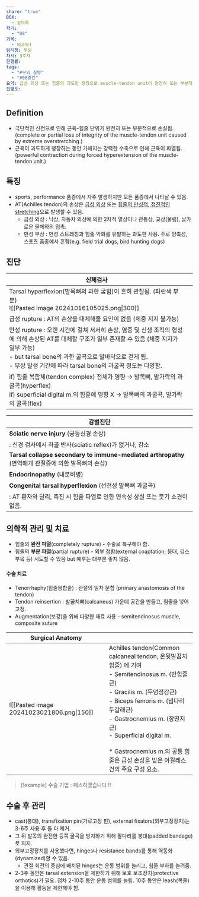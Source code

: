 ```yaml
---
share: "true"
BOX:
  - 강의록
학기:
  - "08"
과목:
  - 외과학1
팀티칭: 무외
차시: 3주차
진행률: 
tags:
  - "#무외_질병"
  - "#08중간"
요약: 급성 외상 또는 힘줄의 과도한 팽창으로 muscle-tendon unit이 완전히 또는 부분적으로 손실되고, 근육이 파열. Tenorrhaphy(힘줄봉합술) 또는 외부 접합으로 치료.
진행도: 
---
```

## Definition
- 극단적인 신전으로 인해 근육-힘줄 단위가 완전히 또는 부분적으로 손실됨.<br>(complete or partial loss of integrity of the muscle-tendon unit caused by extreme overstretching.)
- 근육이 과도하게 팽창하는 동안 가해지는 강력한 수축으로 인해 근육이 파열됨.<br>(powerful contraction during forced hyperextension of the muscle-tendon unit.)

## 특징
- sports, performance 품종에서 자주 발생하지만 모든 품종에서 나타날 수 있음.
- AT(Achilles tendon)의 손상은 <u>급성 외상</u> 또는 <u>힘줄의 만성적, 점진적인 stretching</u>으로 발생할 수 있음.
	- 급성 외상 : 낙상, 자동차 외상에 의한 2차적 열상이나 관통상, 교상(물림), 날카로운 물체와의 접촉.
	- 만성 부상 : 만성 스트레칭과 힘줄 악화를 유발하는 과도한 사용. 주로 양측성, 스포츠 품종에서 흔함(e.g. field trial dogs, bird hunting dogs)

## 진단

| 신체검사                                                                                                                                                                               |     |
| ---------------------------------------------------------------------------------------------------------------------------------------------------------------------------------- | --- |
| Tarsal hyperflexion(발목뼈의 과한 굽힘)이 흔히 관찰됨. (파란색 부분)<br>![[Pasted image 20241016105025.png\|300]]                                                                                     |     |
| 급성 rupture : AT의 손상을 대체해줄 요인이 없음 (체중 지지 불가능)                                                                                                                                       |     |
| 만성 rupture : 오랜 시간에 걸쳐 서서히 손상, 염증 및 신생 조직의 형성에 의해 손상된 AT를 대체할 구조가 일부 존재할 수 있음 (체중 지지가 일부 가능)<br>- but tarsal bone의 과한 굴곡으로 발바닥으로 걷게 됨.<br>- 부상 발생 기간에 따라 tarsal bone의 과굴곡 정도는 다양함. |     |
| if) 힘줄 복합체(tendon complex) 전체가 영향 → 발목뼈, 발가락의 과굴곡(hyperflex)<br>if) superficial digital m.의 힘줄에 영향 X → 발목뼈의 과굴곡, 발가락의 굴곡(flex)                                                     |     |

| 감별진단                                                                                   |
| -------------------------------------------------------------------------------------- |
| **Sciatic nerve injury** (궁둥신경 손상)                                                     |
| : 신경 검사에서 좌골 반사(sciatic reflex)가 없거나, 감소                                               |
| **Tarsal collapse secondary to immune-mediated arthropathy**<br>(면역매개 관절증에 의한 발목뼈의 손상) |
| **Endocrinopathy** (내분비병)                                                              |
| **Congenital tarsal hyperflexion** (선천성 발목뼈 과굴곡)                                       |
| : AT 환자와 달리, 촉진 시 힘줄 파열로 인한 연속성 상실 또는 붓기 소견이 없음.                                       |
## 의학적 관리 및 치료
- 힘줄의 **완전 파열**(completely rupture) - 수술로 복구해야 함.
- 힘줄의 **부분 파열**(partial rupture) - 외부 접합(external coaptation; 붕대, 깁스 부목 등) 시도할 수 있음 but 예후는 대부분 좋지 않음.

#### 수술 치료
- Tenorrhaphy(힘줄봉합술) : 관절의 일차 문합 (primary anastomosis of the tendon)
- Tendon reinsertion : 발꿈치뼈(calcaneus) 가운데 공간을 만들고, 힘줄을 넣어 고정.
- Augmentation(보강)을 위해 다양한 재료 사용 - semitendinosus muscle, composite suture

| Surgical Anatomy                          |                                                                                                                                                                                                                                                                        |
| ----------------------------------------- | ---------------------------------------------------------------------------------------------------------------------------------------------------------------------------------------------------------------------------------------------------------------------- |
| ![[Pasted image 20241023021806.png\|150]] | Achilles tendon(Common calcaneal tendon, 온뒷발꿈치힘줄) 에 기여<br>- Semitendinosus m. (반힘줄근)<br>- Gracilis m. (두덩정강근)<br>- Biceps femoris m. (넙다리두갈래근)<br>- Gastrocnemius m. (장딴지근)<br>- Superficial digital m. <br><br>\* Gastrocnemius m.의 공통 힘줄은 급성 손상을 받은 아킬레스건의 주요 구성 요소. |

>[!example] 수술 기법 : 패스하겠습니다 !!
>

## 수술 후 관리
- cast(붕대), transfixation pin(가로고정 핀), external fixators(외부고정장치)는 3-6주 사용 후 둘 다 제거.
- 그 뒤 발목의 완전한 등쪽 굴곡을 방지하기 위해 팔다리를 붕대(padded bandage)로 지지.
- 외부고정장치를 사용했다면, hinges나 resistance bands를 통해 역동화(dynamized)할 수 있음.
	- 관절 회전의 중심에 배치된 hinges는 운동 범위를 늘리고, 힘줄 부하를 늘려줌.
- 2-3주 동안은 tarsal extension을 제한하기 위해 보호 보조장치(protective orthotics)가 필요. 점차 2-10주 동안 운동 범위를 늘림. 10주 동안은 leash(목줄)을 이용해 활동을 제한해야 함.